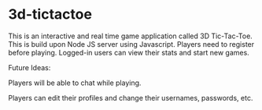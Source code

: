# 3d-tictactoe
This is an interactive and real time game application called 3D Tic-Tac-Toe. This is build upon Node JS server using Javascript. 
Players need to register before playing. Logged-in users can view their stats and start new games. 

Future Ideas:

Players will be able to chat while playing. 

Players can edit their profiles and change their usernames, passwords, etc. 
